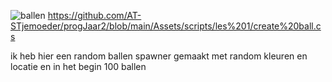 
![ballen](https://github.com/user-attachments/assets/0d826296-9d23-41d3-a31d-4764448a8f22)
https://github.com/AT-STjemoeder/progJaar2/blob/main/Assets/scripts/les%201/create%20ball.cs

ik heb hier een random ballen spawner gemaakt met random kleuren en locatie en in het begin 100 ballen

